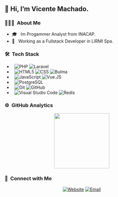 ## 👋 Hi, I’m Vicente Machado.

### 👨🏻‍💻 &nbsp;About Me
- 🎓 &nbsp; Im Progammer Analyst from INACAP.
- 💼 &nbsp; Working as a Fullstack Developer in LIRMI Spa.

### 🛠️ &nbsp;Tech Stack
- &nbsp;
  ![PHP](https://img.shields.io/badge/-PHP-333333?style=flat&logo=php)
  ![Laravel](https://img.shields.io/badge/-Laravel-333333?style=flat&logo=laravel)
- &nbsp;
  ![HTML5](https://img.shields.io/badge/-HTML5-333333?style=flat&logo=HTML5)
  ![CSS](https://img.shields.io/badge/-CSS-333333?style=flat&logo=CSS3&logoColor=1572B6)
  ![Bulma](https://img.shields.io/badge/-Bulma-333333?style=flat&logo=bulma)
- &nbsp;
  ![JavaScript](https://img.shields.io/badge/-JavaScript-333333?style=flat&logo=javascript)
  ![Vue.JS](https://img.shields.io/badge/-Vue.JS-333333?style=flat&logo=vue.js)
- &nbsp;
  ![PostgreSQL](https://img.shields.io/badge/-Postgresql-333333?style=flat&logo=postgresql)
- &nbsp;
  ![Git](https://img.shields.io/badge/-Git-333333?style=flat&logo=git)
  ![GitHub](https://img.shields.io/badge/-GitHub-333333?style=flat&logo=github)
- &nbsp;
  ![Visual Studio Code](https://img.shields.io/badge/-Visual%20Studio%20Code-333333?style=flat&logo=visual-studio-code&logoColor=007ACC)
  ![Redis](https://img.shields.io/badge/-Redis-333333?style=flat&logo=Redis)

### ⚙️ &nbsp;GitHub Analytics
<p align="center">
<a href="https://github.com/vicente9797">
  <img height="180em" src="https://github-readme-stats-eight-theta.vercel.app/api?username=vicente9797&show_icons=true&theme=tokyonight&include_all_commits=true&count_private=true"/>
</a>
</p>

### 🤝 &nbsp;Connect with Me </h3>
<p align="center">
  <a href="#"><img alt="Website" src="https://img.shields.io/badge/Website-www.vicente9797.com-blue?style=flat-square&logo=google-chrome"></a>
  <a href="mailto:contacto.vicentemachadomolina@hotmail.com"><img alt="Email" src="https://img.shields.io/badge/Email-contacto.vicentemachadomolina@hotmail.com-blue?style=flat-square&logo=gmail"></a>
</p>
